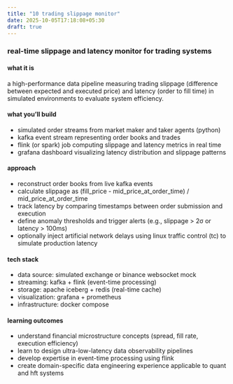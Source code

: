 ```yaml
---
title: "10 trading slippage monitor"
date: 2025-10-05T17:18:08+05:30
draft: true
---
```


### real-time slippage and latency monitor for trading systems

#### what it is

a high-performance data pipeline measuring trading slippage (difference between expected and executed price) and latency (order to fill time) in simulated environments to evaluate system efficiency.

#### what you’ll build

- simulated order streams from market maker and taker agents (python)
- kafka event stream representing order books and trades
- flink (or spark) job computing slippage and latency metrics in real time
- grafana dashboard visualizing latency distribution and slippage patterns

#### approach

- reconstruct order books from live kafka events
- calculate slippage as (fill_price - mid_price_at_order_time) / mid_price_at_order_time
- track latency by comparing timestamps between order submission and execution
- define anomaly thresholds and trigger alerts (e.g., slippage > 2σ or latency > 100ms)
- optionally inject artificial network delays using linux traffic control (tc) to simulate production latency

#### tech stack

- data source: simulated exchange or binance websocket mock
- streaming: kafka + flink (event-time processing)
- storage: apache iceberg + redis (real-time cache)
- visualization: grafana + prometheus
- infrastructure: docker compose

#### learning outcomes

- understand financial microstructure concepts (spread, fill rate, execution efficiency)
- learn to design ultra-low-latency data observability pipelines
- develop expertise in event-time processing using flink
- create domain-specific data engineering experience applicable to quant and hft systems
